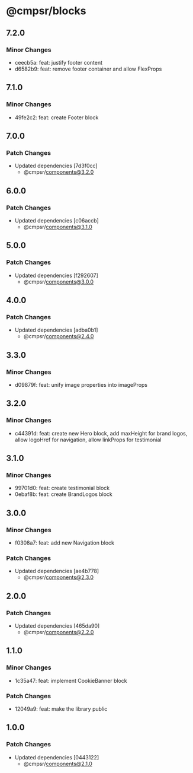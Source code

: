 # @cmpsr/blocks

## 7.2.0

### Minor Changes

- ceecb5a: feat: justify footer content
- d6582b9: feat: remove footer container and allow FlexProps

## 7.1.0

### Minor Changes

- 49fe2c2: feat: create Footer block

## 7.0.0

### Patch Changes

- Updated dependencies [7d3f0cc]
  - @cmpsr/components@3.2.0

## 6.0.0

### Patch Changes

- Updated dependencies [c06accb]
  - @cmpsr/components@3.1.0

## 5.0.0

### Patch Changes

- Updated dependencies [f292607]
  - @cmpsr/components@3.0.0

## 4.0.0

### Patch Changes

- Updated dependencies [adba0b1]
  - @cmpsr/components@2.4.0

## 3.3.0

### Minor Changes

- d09879f: feat: unify image properties into imageProps

## 3.2.0

### Minor Changes

- c44391d: feat: create new Hero block, add maxHeight for brand logos, allow logoHref for navigation, allow linkProps for testimonial

## 3.1.0

### Minor Changes

- 99701d0: feat: create testimonial block
- 0ebaf8b: feat: create BrandLogos block

## 3.0.0

### Minor Changes

- f0308a7: feat: add new Navigation block

### Patch Changes

- Updated dependencies [ae4b778]
  - @cmpsr/components@2.3.0

## 2.0.0

### Patch Changes

- Updated dependencies [465da90]
  - @cmpsr/components@2.2.0

## 1.1.0

### Minor Changes

- 1c35a47: feat: implement CookieBanner block

### Patch Changes

- 12049a9: feat: make the library public

## 1.0.0

### Patch Changes

- Updated dependencies [0443122]
  - @cmpsr/components@2.1.0
